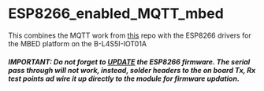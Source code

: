 # ESP8266_enabled_MQTT_mbed
This combines the MQTT work from [this](https://github.com/Sasisekhar/DEVS-CPS) repo with the ESP8266 drivers for the MBED platform on the B-L4S5I-IOT01A

##### IMPORTANT: Do not forget to [UPDATE](https://os.mbed.com/users/sarahmarshy/notebook/esp8266-v2-firmware-update-/) the ESP8266 firmware. The serial pass through will not work, instead, solder headers to the on board Tx, Rx test points ad wire it up directly to the module for firmware updation.
